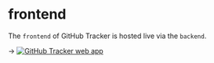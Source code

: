 # frontend

The `frontend` of GitHub Tracker is hosted live via the `backend`.

→ [![GitHub Tracker web app][github tracker web app shield]][github tracker web app]

[github tracker web app]: https://ght.creativemaybeno.dev
[github tracker web app shield]: https://img.shields.io/badge/web-app-yellow
